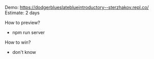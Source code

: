 Demo: https://dodgerblueslateblueintroductory--sterzhakov.repl.co/
Estimate: 2 days

How to preview?
- npm run server

How to win?
- don't know
